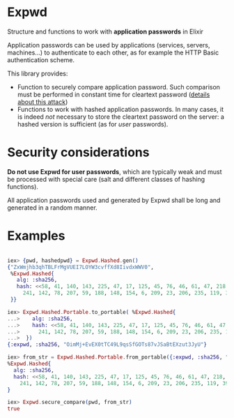 # Expwd

Structure and functions to work with **application passwords** in Elixir

Application passwords can be used by applications (services, servers, machines...) to
authenticate to each other, as for example the HTTP Basic authentication scheme.

This library provides:
- Function to securely compare application password. Such comparison must be performed in constant time for cleartext password ([details about this attack](https://codahale.com/a-lesson-in-timing-attacks/))
- Functions to work with hashed application passwords. In many cases, it is indeed *not* necessary to store the cleartext password on the server: a hashed version is sufficient (as for *user* passwords).

# Security considerations

**Do not use Expwd for user passwords**, which are typically weak and must be processed with special care (salt and different classes of hashing functions).

All application passwords used and generated by Expwd shall be long and generated in a random manner.

# Examples

```elixir

iex> {pwd, hashedpwd} = Expwd.Hashed.gen()
{"ZxWmjhb3qhTBLFrMgVUEI7LOYW3cvffXd8IivdxWWV0",
 %Expwd.Hashed{
   alg: :sha256,
   hash: <<58, 41, 140, 143, 225, 47, 17, 125, 45, 76, 46, 61, 47, 218, 172, 73,
     241, 142, 78, 207, 59, 188, 148, 154, 6, 209, 23, 206, 235, 119, 39, 37>>
 }}

iex> Expwd.Hashed.Portable.to_portable( %Expwd.Hashed{
...>    alg: :sha256,
...>    hash: <<58, 41, 140, 143, 225, 47, 17, 125, 45, 76, 46, 61, 47, 218, 172, 73,
...>      241, 142, 78, 207, 59, 188, 148, 154, 6, 209, 23, 206, 235, 119, 39, 37>>
...>  })
{:expwd, :sha256, "OimMj+EvEX0tTC49L9qsSfGOTs87vJSaBtEXzut3JyU"}

iex> from_str = Expwd.Hashed.Portable.from_portable({:expwd, :sha256, "OimMj+EvEX0tTC49L9qsSfGOTs87vJSaBtEXzut3JyU"})
%Expwd.Hashed{
  alg: :sha256,
  hash: <<58, 41, 140, 143, 225, 47, 17, 125, 45, 76, 46, 61, 47, 218, 172, 73,
    241, 142, 78, 207, 59, 188, 148, 154, 6, 209, 23, 206, 235, 119, 39, 37>>
}

iex> Expwd.secure_compare(pwd, from_str)
true

```
